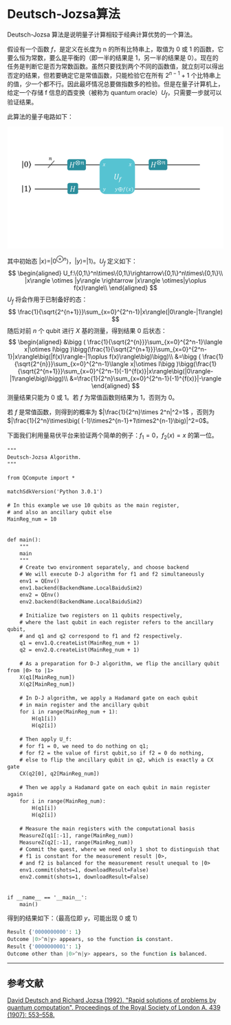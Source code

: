 # Deutsch-Jozsa算法

Deutsch-Jozsa 算法是说明量子计算相较于经典计算优势的一个算法。

假设有一个函数 $f$，是定义在长度为 n 的所有比特串上，取值为 0 或 1 的函数，它要么恒为常数，要么是平衡的（即一半的结果是 1，另一半的结果是 0）。现在的任务是判断它是否为常数函数。虽然只要找到两个不同的函数值，就立刻可以得出否定的结果，但若要确定它是常值函数，只能检验它在所有 $2^{n-1}+1$ 个比特串上的值，少一个都不行。因此最坏情况总要做指数多的检验。但是在量子计算机上，给定一个存储 f 信息的酉变换（被称为 quantum oracle）$U_f$，只需要一步就可以验证结果。

此算法的量子电路如下：

![avatar](PIC/circuit.png)

其中初始态 $|x\rangle=|0^{\otimes n}\rangle$，$|y\rangle=|1\rangle$。$U_f$ 定义如下：
$$
\begin{aligned}
U_f:\{0,1\}^n\times\{0,1\}\rightarrow\{0,1\}^n\times\{0,1\}\\
|x\rangle \otimes |y\rangle \rightarrow |x\rangle \otimes|y\oplus f(x)\rangle\\
\end{aligned}
$$
$U_f$ 将会作用于已制备好的态：
$$
\frac{1}{\sqrt{2^{n+1}}}\sum_{x=0}^{2^n-1}|x\rangle(|0\rangle-|1\rangle)
$$
随后对前 $n$ 个 qubit 进行 $X$ 基的测量，得到结果 0 后状态：
$$
\begin{aligned}
&\bigg ( \frac{1}{\sqrt{2^{n}}}\sum_{x=0}^{2^n-1}\langle x|\otimes I\bigg )\bigg(\frac{1}{\sqrt{2^{n+1}}}\sum_{x=0}^{2^n-1}|x\rangle\big(|f(x)\rangle-|1\oplus f(x)\rangle\big)\bigg)\\
&=\bigg ( \frac{1}{\sqrt{2^{n}}}\sum_{x=0}^{2^n-1}\langle x|\otimes I\bigg )\bigg(\frac{1}{\sqrt{2^{n+1}}}\sum_{x=0}^{2^n-1}(-1)^{f(x)}|x\rangle\big(|0\rangle-|1\rangle\big)\bigg)\\
&=\frac{1}{2^n}\sum_{x=0}^{2^n-1}(-1)^{f(x)}|-\rangle
\end{aligned}
$$
测量结果只能为 0 或 1。若 $f$ 为常值函数则结果为 1，否则为 0。

若 $f$ 是常值函数，则得到的概率为 $|\frac{1}{2^n}\times 2^n|^2=1$ ，否则为 $|\frac{1}{2^n}\times\big( (-1)\times2^{n-1}+1\times2^{n-1}\big)|^2=0$。

下面我们利用量易伏平台来验证两个简单的例子：$f_1=0$，$f_2(x) = x$ 的第一位。

```python{.line-numbers, highlight=7}
"""
Deutsch-Jozsa Algorithm.
"""

from QCompute import *

matchSdkVersion('Python 3.0.1')

# In this example we use 10 qubits as the main register,
# and also an ancillary qubit else
MainReg_num = 10


def main():
    """
    main
    """
    # Create two environment separately, and choose backend
    # We will execute D-J algorithm for f1 and f2 simultaneously
    env1 = QEnv()
    env1.backend(BackendName.LocalBaiduSim2)
    env2 = QEnv()
    env2.backend(BackendName.LocalBaiduSim2)
    
    # Initialize two registers on 11 qubits respectively,
    # where the last qubit in each register refers to the ancillary qubit,
    # and q1 and q2 correspond to f1 and f2 respectively.
    q1 = env1.Q.createList(MainReg_num + 1)
    q2 = env2.Q.createList(MainReg_num + 1)
    
    # As a preparation for D-J algorithm, we flip the ancillary qubit from |0> to |1>
    X(q1[MainReg_num])
    X(q2[MainReg_num])
    
    # In D-J algorithm, we apply a Hadamard gate on each qubit
    # in main register and the ancillary qubit
    for i in range(MainReg_num + 1):
        H(q1[i])
        H(q2[i])
        
    # Then apply U_f:
    # for f1 = 0, we need to do nothing on q1;
    # for f2 = the value of first qubit,so if f2 = 0 do nothing,
    # else to flip the ancillary qubit in q2, which is exactly a CX gate
    CX(q2[0], q2[MainReg_num])
    
    # Then we apply a Hadamard gate on each qubit in main register again
    for i in range(MainReg_num):
        H(q1[i])
        H(q2[i])
        
    # Measure the main registers with the computational basis
    MeasureZ(q1[:-1], range(MainReg_num))
    MeasureZ(q2[:-1], range(MainReg_num))
    # Commit the quest, where we need only 1 shot to distinguish that
    # f1 is constant for the measurement result |0>,
    # and f2 is balanced for the measurement result unequal to |0>
    env1.commit(shots=1, downloadResult=False)
    env2.commit(shots=1, downloadResult=False)


if __name__ == '__main__':
    main()
```

得到的结果如下：（最高位即 $y$，可能出现 0 或 1）
```python
Result {'0000000000': 1}
Outcome |0>^n|y> appears, so the function is constant.
Result {'0000000001': 1}
Outcome other than |0>^n|y> appears, so the function is balanced.
```
---
## 参考文献
[David Deutsch and Richard Jozsa (1992). "Rapid solutions of problems by quantum computation". Proceedings of the Royal Society of London A. 439 (1907): 553–558.](https://royalsocietypublishing.org/doi/abs/10.1098/rspa.1992.0167)